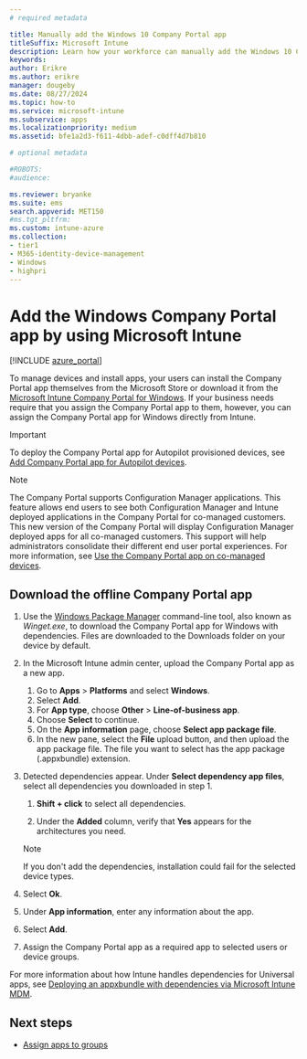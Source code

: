 ```yaml
---
# required metadata

title: Manually add the Windows 10 Company Portal app
titleSuffix: Microsoft Intune
description: Learn how your workforce can manually add the Windows 10 Company Portal app to their PC from the Microsoft Store.
keywords:
author: Erikre
ms.author: erikre
manager: dougeby
ms.date: 08/27/2024
ms.topic: how-to
ms.service: microsoft-intune
ms.subservice: apps
ms.localizationpriority: medium
ms.assetid: bfe1a2d3-f611-4dbb-adef-c0dff4d7b810

# optional metadata

#ROBOTS:
#audience:

ms.reviewer: bryanke
ms.suite: ems
search.appverid: MET150
#ms.tgt_pltfrm:
ms.custom: intune-azure
ms.collection:
- tier1
- M365-identity-device-management
- Windows
- highpri
---
```


# Add the Windows Company Portal app by using Microsoft Intune

[!INCLUDE [azure_portal](../includes/azure_portal.md)]

To manage devices and install apps, your users can install the Company Portal app themselves from the Microsoft Store or download it from the [Microsoft Intune Company Portal for Windows](../apps/store-apps-company-portal-app.md#download-the-offline-company-portal-app). If your business needs require that you assign the Company Portal app to them, however, you can assign the Company Portal app for Windows directly from Intune.

 > [!IMPORTANT]
 > To deploy the Company Portal app for Autopilot provisioned devices, see [Add Company Portal app for Autopilot devices](store-apps-company-portal-autopilot.md).

> [!NOTE]
> The Company Portal supports Configuration Manager applications. This feature allows end users to see both Configuration Manager and Intune deployed applications in the Company Portal for co-managed customers. This new version of the Company Portal will display Configuration Manager deployed apps for all co-managed customers. This support will help administrators consolidate their different end user portal experiences. For more information, see [Use the Company Portal app on co-managed devices](../../configmgr/comanage/company-portal.md).

## Download the offline Company Portal app

1. Use the [Windows Package Manager](/windows/package-manager/winget) command-line tool, also known as *Winget.exe*, to download the Company Portal app for Windows with dependencies. Files are downloaded to the Downloads folder on your device by default.  

1. In the Microsoft Intune admin center, upload the Company Portal app as a new app.
    1. Go to **Apps** > **Platforms** and select **Windows**. 
    1. Select  **Add**. 
    1. For **App type**, choose **Other** > **Line-of-business app**.  
    1. Choose **Select** to continue.  
    1. On the **App information** page, choose **Select app package file**. 
    1. In the new pane, select the **File** upload button, and then upload the app package file. The file you want to select has the app package (.appxbundle) extension.   
1. Detected dependencies appear. Under **Select dependency app files**, select all dependencies you downloaded in step 1.
   
   1. **Shift + click** to select all dependencies.
      
   1. Under the **Added** column, verify that **Yes** appears for the architectures you need.  

     > [!NOTE]
     > If you don't add the dependencies, installation could fail for the selected device types.  

1. Select **Ok**.  
1. Under **App information**, enter any information about the app.
1. Select **Add**.  
1. Assign the Company Portal app as a required app to selected users or device groups.   

For more information about how Intune handles dependencies for Universal apps, see [Deploying an appxbundle with dependencies via Microsoft Intune MDM](/archive/blogs/configmgrdogs/deploying-an-appxbundle-with-dependencies-via-microsoft-intune-mdm).  

## Next steps

- [Assign apps to groups](apps-deploy.md)

